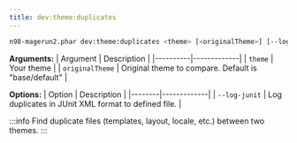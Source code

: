 ```yaml
---
title: dev:theme:duplicates
---
```


```sh
n98-magerun2.phar dev:theme:duplicates <theme> [<originalTheme>] [--log-junit=<path>]
```

**Arguments:**
| Argument | Description |
|----------|-------------|
| `theme` | Your theme |
| `originalTheme` | Original theme to compare. Default is "base/default" |

**Options:**
| Option | Description |
|--------|-------------|
| `--log-junit` | Log duplicates in JUnit XML format to defined file. |

:::info
Find duplicate files (templates, layout, locale, etc.) between two themes.
:::
